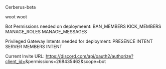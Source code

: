 Cerberus-beta

woot woot

Bot Permissions needed on deploymeent:
BAN_MEMBERS
KICK_MEMBERS
MANAGE_ROLES
MANAGE_MESSAGES


Privileged Gateway Intents needed for deployment:
PRESENCE INTENT
SERVER MEMBERS INTENT

Current Invite URL:
https://discord.com/api/oauth2/authorize?client_id=<CLIENT ID HERE>&permissions=268435462&scope=bot
